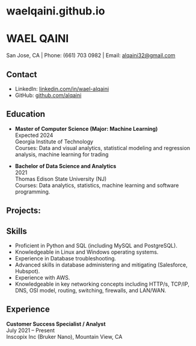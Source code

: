 # waelqaini.github.io

# WAEL QAINI
San Jose, CA | Phone: (661) 703 0982 | Email: alqaini32@gmail.com

## Contact
- LinkedIn: [linkedin.com/in/wael-alqaini](https://linkedin.com/in/wael-alqaini)
- GitHub: [github.com/alqaini](https://github.com/alqaini)

## Education
- **Master of Computer Science (Major: Machine Learning)**  
  Expected 2024  
  Georgia Institute of Technology  
  Courses: Data and visual analytics, statistical modeling and regression analysis, machine learning for trading

- **Bachelor of Data Science and Analytics**  
  2021  
  Thomas Edison State University (NJ)  
  Courses: Data analytics, statistics, machine learning and software programming.

## Projects:

## Skills
- Proficient in Python and SQL (including MySQL and PostgreSQL).
- Knowledgeable in Linux and Windows operating systems.
- Experience in Database troubleshooting.
- Advanced skills in database administering and mitigating (Salesforce, Hubspot).
- Experience with AWS.
- Knowledgeable in key networking concepts including HTTP/s, TCP/IP, DNS, OSI model, routing, switching, firewalls, and LAN/WAN.

## Experience
**Customer Success Specialist / Analyst**  
July 2021 – Present  
Inscopix Inc (Bruker Nano), Mountain View, CA



